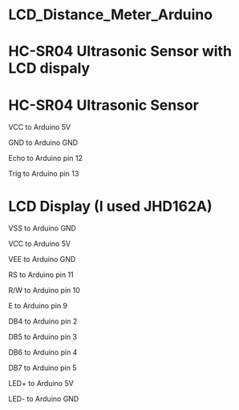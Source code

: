 # LCD_Distance_Meter_Arduino

# HC-SR04 Ultrasonic Sensor with LCD dispaly
# HC-SR04 Ultrasonic Sensor
  VCC to Arduino 5V
  
  GND to Arduino GND
  
  Echo to Arduino pin 12
  
  Trig to Arduino pin 13
  
# LCD Display (I used JHD162A) 

  VSS to Arduino GND
  
  VCC to Arduino 5V
  
  VEE to Arduino GND
  
  RS to Arduino pin 11
  
  R/W to Arduino pin 10
  
  E to Arduino pin 9
  
  DB4 to Arduino pin 2
  
  DB5 to Arduino pin 3
  
  DB6 to Arduino pin 4
  
  DB7 to Arduino pin 5
  
  LED+ to Arduino 5V
  
  LED- to Arduino GND
